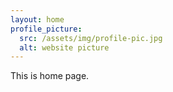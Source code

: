 ```yaml
---
layout: home
profile_picture:
  src: /assets/img/profile-pic.jpg
  alt: website picture
---
```


<p>
  This is home page</a>.
</p>

